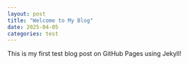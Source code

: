 ```yaml
---
layout: post
title: "Welcome to My Blog"
date: 2025-04-05
categories: test
---
```


This is my first test blog post on GitHub Pages using Jekyll!
